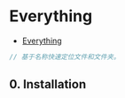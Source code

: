 # Everything

- [Everything](https://www.voidtools.com/zh-cn/)

```c#
// 基于名称快速定位文件和文件夹。
```

## 0. Installation

```c#

```
